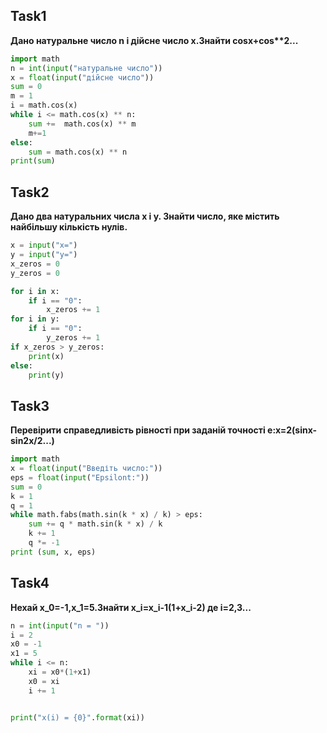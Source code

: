 ## Task1
__Дано натуральне число n і дійсне число x.Знайти cosx+cos**2...__
```py
import math
n = int(input("натуральне число"))
x = float(input("дійсне число"))
sum = 0
m = 1
i = math.cos(x)
while i <= math.cos(x) ** n:
    sum +=  math.cos(x) ** m
    m+=1
else:
    sum = math.cos(x) ** n
print(sum)
```
## Task2
__Дано два натуральних числа x і y. Знайти число, яке містить найбільшу кількість нулів.__
```py
x = input("x=")
y = input("y=")
x_zeros = 0
y_zeros = 0

for i in x:
    if i == "0":
        x_zeros += 1
for i in y:
    if i == "0":
        y_zeros += 1
if x_zeros > y_zeros:
    print(x)
else:
    print(y)
```
## Task3
__Перевірити справедливість рівності при заданій точності e:x=2(sinx-sin2x/2...)__
```py
import math
x = float(input("Введіть число:"))
eps = float(input("Epsilont:"))
sum = 0
k = 1
q = 1
while math.fabs(math.sin(k * x) / k) > eps:
    sum += q * math.sin(k * x) / k
    k += 1
    q *= -1
print (sum, x, eps)
```
## Task4
__Нехай x_0=-1,x_1=5.Знайти x_i=x_i-1(1+x_i-2) де і=2,3...__
```py 
n = int(input("n = "))
i = 2
x0 = -1
x1 = 5
while i <= n:
    xi = x0*(1+x1)
    x0 = xi
    i += 1


print("x(i) = {0}".format(xi))
```

